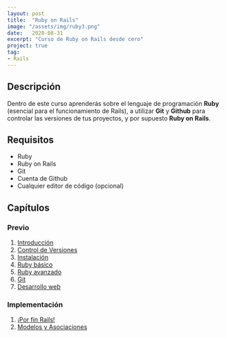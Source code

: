 ```yaml
---
layout: post
title:  "Ruby on Rails"
image: "/assets/img/ruby3.png"
date:   2020-08-31
excerpt: "Curso de Ruby on Rails desde cero"
project: true
tag:
- Rails
---
```


## Descripción

Dentro de este curso aprenderás sobre el lenguaje de programación **Ruby** (esencial para el funcionamiento de Rails), a utilizar **Git** y **Github** para controlar las versiones de tus proyectos, y por supuesto **Ruby on Rails**.

## Requisitos

* Ruby
* Ruby on Rails
* Git
* Cuenta de Github
* Cualquier editor de código (opcional)

## Capítulos

### Previo

1. [Introducción](https://nisoto.github.io/rails-i-introduccion/)
2. [Control de Versiones](https://nisoto.github.io/rails-ii-control-de-versiones/)
3. [Instalación](https://nisoto.github.io/rails-iii-instalacion/)
4. [Ruby básico](https://nisoto.github.io/rails-iv-ruby-basico/)
5. [Ruby avanzado](https://nisoto.github.io/rails-v-ruby-avanzado/)
6. [Git](https://nisoto.github.io/rails-vi-git-en-detalle/)
7. [Desarrollo web](https://nisoto.github.io/rails-vii-desarrollo-web/)

### Implementación

1. [¡Por fin Rails!](https://nisoto.github.io/rails-viii-ruby-on-rails/)
2. [Modelos y Asociaciones](https://nisoto.github.io/rails-ix-modelos-y-asociaciones/)
